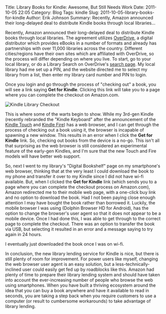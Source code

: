 Title: Library Books for Kindle: Awesome, But Still Needs Work
Date: 2011-10-05 22:05
Category: Blog
Tags: kindle
Slug: 2011-10-05-library-books-for-kindle
Author: Erik Johnson
Summary: Recently, Amazon announced their long-delayed deal to distribute Kindle books through local libraries...

Recently, Amazon announced their long-delayed deal to distribute Kindle books
through local libraries. The agreement utilizes
[OverDrive](http://overdrive.com/), a digital distributor which provides eBooks
in a number of formats and already has partnerships with over 11,000 libraries
across the country. Different cities/regions have their own sites which are
affiliated with OverDrive, so the process will differ depending on where you
live. To start, go to your local library, or do a Library Search on OverDrive's
[search page](http://search.overdrive.com/). My local library had me set up a
PIN, and the website directed me to select my library from a list, then enter
my library card number and PIN to login.

Once you login and go through the process of "checking out" a book, you will
see a link saying **Get for Kindle**. Clicking this link will take you to a
page where you can complete the checkout on Amazon.com.

![Kindle Library Checkout](/images/kindle_library_checkout.png)

This is where some of the warts begin to show. While my 3rd-gen Kindle
(recently rebranded the "Kindle Keyboard" after the announcement of the [Kindle
Touch](http://www.amazon.com/gp/product/B005890G8O/ref=famstripe_kt3g) and
[Kindle
Fire](http://www.amazon.com/Kindle-Color-Multi-touch-Display-Wi-Fi/dp/B0051VVOB2/ref=sr_1_1?ie=UTF8&amp;qid=1317480366&amp;sr=8-1))
has a web browser, and I can get through the process of checking out a book
using it, the browser is incapable of spawning a new window. This results in an
error when I click the **Get for Kindle** link. So, checking out books from the
device is a no-go. This isn't all that surprising as the web browser is still
considered an experimental feature of the early-gen Kindles, and I'm sure that
the new Touch and Fire models will have better web support.

So, next I went to my library's "Digital Bookshelf" page on my smartphone's web
browser, thinking that at the very least I could download the book to my phone
and transfer it over to my Kindle since I did not have wi-fi available. But,
when I clicked the **Get for Kindle** link (which sends you to a page where you
can complete the checkout process on Amazon.com), Amazon redirected me to their
mobile web page, with a one-click buy link and no option to download the book.
Had I not been paying close enough attention I may have bought the book rather
than borrowed it. Luckily, the mobile browser I was using (Dolphin Browser HD
for Android), has the option to change the browser's user agent so that it does
not appear to be a mobile device. Once I had done this, I was able to get
through to the correct page to complete the checkout. There was an option to
transfer the book via USB, but selecting it resulted in an error and a message
saying to try again in 24 hours.

I eventually just downloaded the book once I was on wi-fi.

In conclusion, the new library lending service for Kindle is nice, but there is
still plenty of room for improvement. For power users like myself, changing the
web browser user agent is an easy solution, but a less-technically-inclined
user could easily get fed up by roadblocks like this. Amazon had plenty of time
to prepare their library lending system and should have taken into account the
ever-increasing number of people who browse the web using smartphones. When you
have built a thriving ecosystem around the idea that you can buy a book
anywhere and have it available to read in seconds, you are taking a step back
when you require customers to use a computer (or result to cumbersome
workarounds) to take advantage of library lending.
